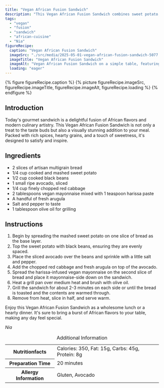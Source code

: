 ```yaml
---
title: "Vegan African Fusion Sandwich"
description: "This Vegan African Fusion Sandwich combines sweet potato, black beans, avocado, and spicy harissa for a flavorful, nutritious meal."
tags:
  - "vegan"
  - "fusion"
  - "sandwich"
  - "african-cuisine"
  - "Nia"
figureRecipe: 
  caption: "Vegan African Fusion Sandwich"
  imageSrc: "./src/media/2025-05-01-vegan-african-fusion-sandwich-5077.png"
  imageTitle: "Vegan African Fusion Sandwich"
  imageAlt: "Vegan African Fusion Sandwich on a simple table, featuring toasted multigrain bread, sweet potato, black beans, avocado, red cabbage, arugula, and spicy mayo."
  loading: "eager"
---
```


{% figure figureRecipe.caption %}
{% picture figureRecipe.imageSrc, figureRecipe.imageTitle, figureRecipe.imageAlt, figureRecipe.loading %}
{% endfigure %}

## Introduction

Today's gourmet sandwich is a delightful fusion of African flavors and modern culinary artistry. This Vegan African Fusion Sandwich is not only a treat to the taste buds but also a visually stunning addition to your meal. Packed with rich spices, hearty grains, and a touch of sweetness, it's designed to satisfy and inspire.

## Ingredients

- 2 slices of artisan multigrain bread
- 1/4 cup cooked and mashed sweet potato
- 1/2 cup cooked black beans
- 1 small ripe avocado, sliced
- 1/4 cup finely chopped red cabbage
- 2 tablespoons vegan mayonnaise mixed with 1 teaspoon harissa paste
- A handful of fresh arugula
- Salt and pepper to taste
- 1 tablespoon olive oil for grilling

## Instructions

1. Begin by spreading the mashed sweet potato on one slice of bread as the base layer.
2. Top the sweet potato with black beans, ensuring they are evenly spaced.
3. Place the sliced avocado over the beans and sprinkle with a little salt and pepper.
4. Add the chopped red cabbage and fresh arugula on top of the avocado.
5. Spread the harissa-infused vegan mayonnaise on the second slice of bread and place it mayonnaise-side down on the sandwich.
6. Heat a grill pan over medium heat and brush with olive oil.
7. Grill the sandwich for about 2-3 minutes on each side or until the bread is toasted and the contents are warmed through.
8. Remove from heat, slice in half, and serve warm.

Enjoy this Vegan African Fusion Sandwich as a wholesome lunch or a hearty dinner. It's sure to bring a burst of African flavors to your table, making any day feel special.

*Nia*

<table><caption class='sr-only'>Additional Information</caption><tr><th>Nutritionfacts</th><td>Calories: 350, Fat: 15g, Carbs: 45g, Protein: 8g&nbsp;</td></tr><tr><th>Preparation Time</th><td>20 minutes&nbsp;</td></tr><tr><th>Allergy Information</th><td>Gluten, Avocado&nbsp;</td></tr></table>

